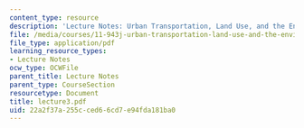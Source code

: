 ```yaml
---
content_type: resource
description: 'Lecture Notes: Urban Transportation, Land Use, and the Environment'
file: /media/courses/11-943j-urban-transportation-land-use-and-the-environment-spring-2002/22a2f37a255cced66cd7e94fda181ba0_lecture3.pdf
file_type: application/pdf
learning_resource_types:
- Lecture Notes
ocw_type: OCWFile
parent_title: Lecture Notes
parent_type: CourseSection
resourcetype: Document
title: lecture3.pdf
uid: 22a2f37a-255c-ced6-6cd7-e94fda181ba0
---
```

